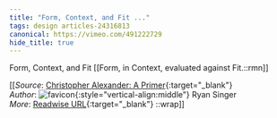```yaml
---
title: "Form, Context, and Fit ..."
tags: design articles-24316813
canonical: https://vimeo.com/491222729
hide_title: true
---
```


Form, Context, and Fit
[[Form, in Context, evaluated against Fit.::rmn]]


[[_Source_: [Christopher Alexander: A Primer](https://vimeo.com/491222729){:target="_blank"}<br>
_Author_: ![favicon](https://s2.googleusercontent.com/s2/favicons?domain=vimeo.com){:style="vertical-align:middle"} Ryan Singer<br>
_More_: [Readwise URL](https://readwise.io/open/475073897){:target="_blank"}
::wrap]]
